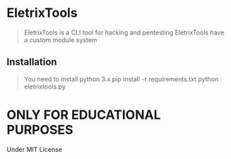 # EletrixTools 

> EletrixTools is a CLI tool for hacking and pentesting
> EletrixTools have a custom module system

## Installation

> You need to install python 3.x
> pip install -r requirements.txt
> python eletrixtools.py

# ONLY FOR EDUCATIONAL PURPOSES
Under MIT License
